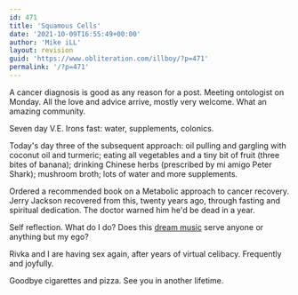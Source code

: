 ```yaml
---
id: 471
title: 'Squamous Cells'
date: '2021-10-09T16:55:49+00:00'
author: 'Mike iLL'
layout: revision
guid: 'https://www.obliteration.com/illboy/?p=471'
permalink: '/?p=471'
---
```


<!-- wp:paragraph -->
<p>A cancer diagnosis is good as any reason for a post. Meeting ontologist on Monday. All the love and advice arrive, mostly very welcome. What an amazing community.</p>
<!-- /wp:paragraph -->

<!-- wp:paragraph -->
<p>Seven day V.E. Irons fast: water, supplements, colonics.</p>
<!-- /wp:paragraph -->

<!-- wp:paragraph -->
<p>Today's day three of the subsequent approach: oil pulling and gargling with coconut oil and turmeric; eating all vegetables and a tiny bit of fruit (three bites of banana); drinking Chinese herbs (prescribed by mi amigo Peter Shark); mushroom broth; lots of water and more supplements.</p>
<!-- /wp:paragraph -->

<!-- wp:paragraph -->
<p>Ordered a recommended book on a Metabolic approach to cancer recovery. Jerry Jackson recovered from this, twenty years ago, through fasting and spiritual dedication. The doctor warned him he'd be dead in a year.</p>
<!-- /wp:paragraph -->

<!-- wp:paragraph -->
<p>Self reflection. What do I do? Does this <a href="http://amidreamingnow.com">dream music</a> serve anyone or anything but my ego?</p>
<!-- /wp:paragraph -->

<!-- wp:paragraph -->
<p>Rivka and I are having sex again, after years of virtual celibacy. Frequently and joyfully.</p>
<!-- /wp:paragraph -->

<!-- wp:paragraph -->
<p>Goodbye cigarettes and pizza. See you in another lifetime.</p>
<!-- /wp:paragraph -->